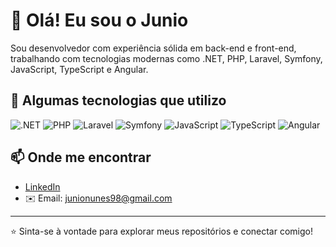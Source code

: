 # 👋 Olá! Eu sou o Junio

Sou desenvolvedor com experiência sólida em back-end e front-end, trabalhando com tecnologias modernas como .NET, PHP, Laravel, Symfony, JavaScript, TypeScript e Angular.

## 🚀 Algumas tecnologias que utilizo

![.NET](https://img.shields.io/badge/-.NET-512BD4?style=flat&logo=dotnet&logoColor=white)
![PHP](https://img.shields.io/badge/-PHP-777BB4?style=flat&logo=php&logoColor=white)
![Laravel](https://img.shields.io/badge/-Laravel-F55247?style=flat&logo=laravel&logoColor=white)
![Symfony](https://img.shields.io/badge/-Symfony-000000?style=flat&logo=symfony&logoColor=white)
![JavaScript](https://img.shields.io/badge/-JavaScript-F7DF1E?style=flat&logo=javascript&logoColor=000)
![TypeScript](https://img.shields.io/badge/-TypeScript-3178C6?style=flat&logo=typescript&logoColor=white)
![Angular](https://img.shields.io/badge/-Angular-DD0031?style=flat&logo=angular&logoColor=white)

## 📫 Onde me encontrar

- [LinkedIn](https://www.linkedin.com/in/junio-nunes-8609a1183/)
- ✉️ Email: junionunes98@gmail.com

---

⭐️ Sinta-se à vontade para explorar meus repositórios e conectar comigo!
